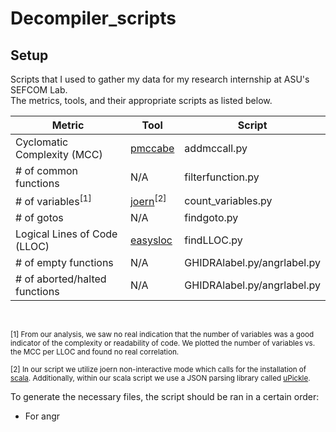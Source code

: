 # Decompiler_scripts

## Setup
Scripts that I used to gather my data for my research internship at ASU's SEFCOM Lab.  
The metrics, tools, and their appropriate scripts as listed below.   

| Metric | Tool | Script |
| --- | ----------- | ---|
| Cyclomatic Complexity (MCC) | [pmccabe](https://github.com/datacom-teracom/pmccabe) | addmccall.py |
| # of common functions | N/A | filterfunction.py |
| # of variables<sup>[1] | [joern](https://joern.io/)<sup>[2] | count_variables.py |
| # of gotos | N/A | findgoto.py |
| Logical Lines of Code (LLOC)| [easysloc](https://www.monperrus.net/martin/easysloc) | findLLOC.py |
| # of empty functions | N/A | GHIDRAlabel.py/angrlabel.py |
| # of aborted/halted functions | N/A | GHIDRAlabel.py/angrlabel.py |       

<br>

<sup>[1] From our analysis, we saw no real indication that the number of variables was a good indicator of the complexity or readability of code. We plotted the number of variables vs. the MCC per LLOC and found no real correlation.   

<sup>[2] In our script we utilize joern non-interactive mode which calls for the installation of [scala](https://www.scala-lang.org/). Additionally, within our scala script we use a JSON parsing library called [uPickle](https://com-lihaoyi.github.io/upickle/).

To generate the necessary files, the script should be ran in a certain order:
* For angr   
  
